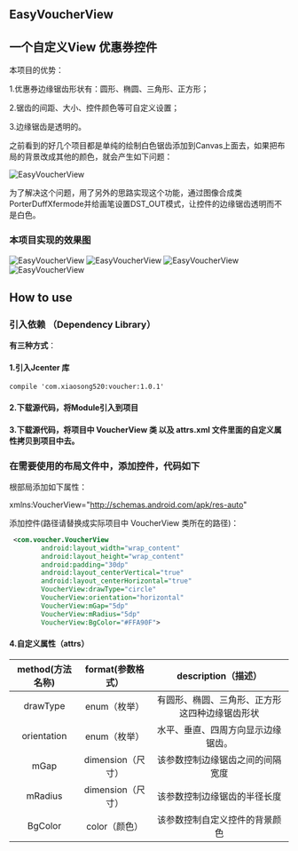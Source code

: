 ## EasyVoucherView
## 一个自定义View 优惠券控件

本项目的优势：

1.优惠券边缘锯齿形状有：圆形、椭圆、三角形、正方形；

2.锯齿的间距、大小、控件颜色等可自定义设置；

3.边缘锯齿是透明的。

之前看到的好几个项目都是单纯的绘制白色锯齿添加到Canvas上面去，如果把布局的背景改成其他的颜色，就会产生如下问题：

![EasyVoucherView](https://github.com/xiaosong520/EasyVoucherView/blob/master/preview/others.png)

为了解决这个问题，用了另外的思路实现这个功能，通过图像合成类PorterDuffXfermode并给画笔设置DST_OUT模式，让控件的边缘锯齿透明而不是白色。

### 本项目实现的效果图

![EasyVoucherView](https://github.com/xiaosong520/EasyVoucherView/blob/master/preview/circle.png)
![EasyVoucherView](https://github.com/xiaosong520/EasyVoucherView/blob/master/preview/ellipse.png)
![EasyVoucherView](https://github.com/xiaosong520/EasyVoucherView/blob/master/preview/square.png)
![EasyVoucherView](https://github.com/xiaosong520/EasyVoucherView/blob/master/preview/triangle.png)


## How to use 


### 引入依赖 （Dependency Library）

**有三种方式**：

#### 1.引入Jcenter 库

```
compile 'com.xiaosong520:voucher:1.0.1'
```

#### 2.下载源代码，将Module引入到项目

#### 3.下载源代码，将项目中 VoucherView 类 以及 attrs.xml 文件里面的自定义属性拷贝到项目中去。


### 在需要使用的布局文件中，添加控件，代码如下

根部局添加如下属性：

xmlns:VoucherView="http://schemas.android.com/apk/res-auto"


添加控件(路径请替换成实际项目中 VoucherView 类所在的路径)：

```xml
 <com.voucher.VoucherView
        android:layout_width="wrap_content"
        android:layout_height="wrap_content"
        android:padding="30dp"
        android:layout_centerVertical="true"
        android:layout_centerHorizontal="true"
        VoucherView:drawType="circle"
        VoucherView:orientation="horizontal"
        VoucherView:mGap="5dp"
        VoucherView:mRadius="5dp"
        VoucherView:BgColor="#FFA90F">
```

#### 4.自定义属性（attrs）

|method(方法名称)|format(参数格式）|description（描述）|
|:---:|:---:|:---:|
|drawType|enum（枚举）|有圆形、椭圆、三角形、正方形这四种边缘锯齿形状
|orientation|enum（枚举）|水平、垂直、四周方向显示边缘锯齿。
|mGap|dimension（尺寸）|该参数控制边缘锯齿之间的间隔宽度
|mRadius|dimension（尺寸）|该参数控制边缘锯齿的半径长度
|BgColor|color（颜色）|该参数控制自定义控件的背景颜色


